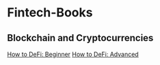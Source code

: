 # Fintech-Books

## Blockchain and Cryptocurrencies

[How to DeFi: Beginner](https://www.amazon.com/How-DeFi-Beginner-Coin-Gecko/dp/B098GT2PSG/ref=asc_df_B098GT2PSG/?tag=hyprod-20&linkCode=df0&hvadid=532701074352&hvpos=&hvnetw=g&hvrand=14635272059459199220&hvpone=&hvptwo=&hvqmt=&hvdev=c&hvdvcmdl=&hvlocint=&hvlocphy=1015249&hvtargid=pla-1374972546681&psc=1)
[How to DeFi: Advanced](https://www.amazon.com/How-DeFi-Advanced-Coin-Gecko/dp/B098H215P3/ref=asc_df_B098H215P3/?tag=hyprod-20&linkCode=df0&hvadid=532384509515&hvpos=&hvnetw=g&hvrand=14635272059459199220&hvpone=&hvptwo=&hvqmt=&hvdev=c&hvdvcmdl=&hvlocint=&hvlocphy=1015249&hvtargid=pla-1568037674592&psc=1)
